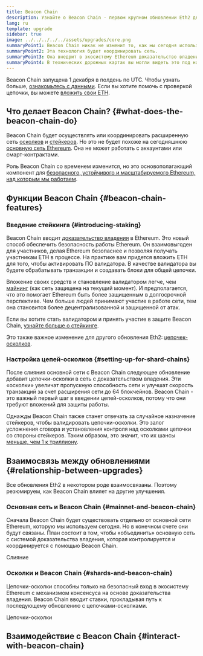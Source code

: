 ```yaml
---
title: Beacon Chain
description: Узнайте о Beacon Chain - первом крупном обновлении Eth2 для Ethereum.
lang: ru
template: upgrade
sidebar: true
image: ../../../../../assets/upgrades/core.png
summaryPoint1: Beacon Chain никак не изменит то, как мы сегодня используем Ethereum.
summaryPoint2: Эта технология будет координировать сеть.
summaryPoint3: Она внедрит в экосистему Ethereum доказательство владения.
summaryPoint4: В технических дорожных картах вы могли видеть это под названием «Фаза 0».
---
```


<UpgradeStatus isShipped dateKey="page-upgrades-beacon-date">
    Beacon Chain запущена 1 декабря в полдень по UTC. Чтобы узнать больше, <a href="https://beaconscan. com/">ознакомьтесь с данными</a>. Если вы хотите помочь с проверкой цепочки, вы можете <a href="/staking/">вложить свои ETH</a>.
</UpgradeStatus>

## Что делает Beacon Chain? {#what-does-the-beacon-chain-do}

Beacon Chain будет осуществлять или координировать расширенную сеть [осколков](/upgrades/shard-chains/) и [стейкеров](/staking/). Но это не будет похоже на сегодняшнюю [основную сеть Ethereum](/glossary/#mainnet). Она не может работать с аккаунтами или смарт-контрактами.

Роль Beacon Chain со временем изменится, но это основополагающий компонент для [безопасного, устойчивого и масштабируемого Ethereum, над которым мы работаем](/upgrades/vision/).

## Функции Beacon Chain {#beacon-chain-features}

### Введение стейкинга {#introducing-staking}

Beacon Chain вводит [доказательство владения](/developers/docs/consensus-mechanisms/pos/) в Ethereum. Это новый способ обеспечить безопасность работы Ethereum. Он взаимовыгоден для участников, делая Ethereum безопаснее и позволяя получать участникам ETH в процессе. На практике вам придется вложить ETH для того, чтобы активировать ПО валидатора. В качестве валидатора вы будете обрабатывать транзакции и создавать блоки для общей цепочки.

Вложение своих средств и становление валидатором легче, чем [майнинг](/developers/docs/mining/) (как сеть защищена на текущий момент). И предполагается, что это помогает Ethereum быть более защищенным в долгосрочной перспективе. Чем больше людей принимают участие в работе сети, тем она становится более децентрализованной и защищенной от атак.

<InfoBanner emoji=":money_bag:">
Если вы хотите стать валидатором и принять участие в защите Beacon Chain, <a href="/staking/">узнайте больше о стейкинге</a>.
</InfoBanner>

Это также важное изменение для другого обновления Eth2: [цепочек-осколков](/upgrades/shard-chains/).

### Настройка цепей-осколков {#setting-up-for-shard-chains}

После слияния основной сети с Beacon Chain следующее обновление добавит цепочки-осколки в сеть с доказательством владения. Эти «осколки» увеличат пропускную способность сети и улучшат скорость транзакций за счет расширения сети до 64 блокчейнов. Beacon Chain - это важный первый шаг в введении цепей-осколков, потому что они требуют вложений для защиты работы.

Однажды Beacon Chain также станет отвечать за случайное назначение стейкеров, чтобы валидировать цепочки-осколки. Это залог усложнения сговора и установления контроля над осколками цепочки со стороны стейкеров. Таким образом, это значит, что их шансы [меньше, чем 1 к триллиону](https://medium.com/@chihchengliang/minimum-committee-size-explained-67047111fa20).

## Взаимосвязь между обновлениями {#relationship-between-upgrades}

Все обновления Eth2 в некотором роде взаимосвязаны. Поэтому резюмируем, как Beacon Chain влияет на другие улучшения.

### Основная сеть и Beacon Chain {#mainnet-and-beacon-chain}

Сначала Beacon Chain будет существовать отдельно от основной сети Ethereum, которую мы используем сегодня. Но в конечном счете они будут связаны. План состоит в том, чтобы «объединить» основную сеть с системой доказательства владения, которая контролируется и координируется с помощью Beacon Chain.

<ButtonLink to="/upgrades/merge/">Слияние</ButtonLink>

### Осколки и Beacon Chain {#shards-and-beacon-chain}

Цепочки-осколки способны только на безопасный вход в экосистему Ethereum с механизмом консенсуса на основе доказательства владения. Beacon Chain вводит ставки, прокладывая путь к последующему обновлению с цепочками-осколками.

<ButtonLink to="/upgrades/shard-chains/">Цепочки-осколки</ButtonLink>

<Divider />

## Взаимодействие с Beacon Chain {#interact-with-beacon-chain}

<BeaconChainActions />

